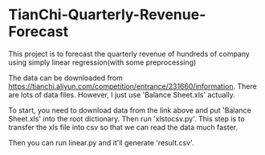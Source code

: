 # TianChi-Quarterly-Revenue-Forecast
This project is to forecast the quarterly revenue of hundreds of company using simply linear regression(with some preprocessing)

The data can be downloaded from https://tianchi.aliyun.com/competition/entrance/231660/information. There are lots of data files. However, I just use 'Balance Sheet.xls' actually.

To start, you need to download data from the link above and put 'Balance Sheet.xls' into the root dictionary. Then run 'xlstocsv.py'. This step is to transfer the xls file into csv so that we can read the data much faster.

Then you can run linear.py and it'll generate 'result.csv'.
